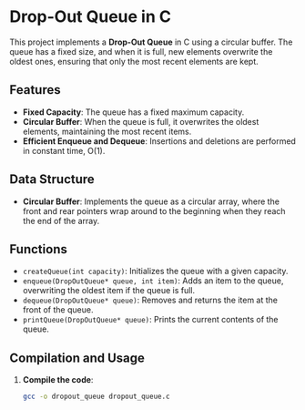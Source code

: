 # Drop-Out Queue in C

This project implements a **Drop-Out Queue** in C using a circular buffer. The queue has a fixed size, and when it is full, new elements overwrite the oldest ones, ensuring that only the most recent elements are kept.

## Features

- **Fixed Capacity**: The queue has a fixed maximum capacity.
- **Circular Buffer**: When the queue is full, it overwrites the oldest elements, maintaining the most recent items.
- **Efficient Enqueue and Dequeue**: Insertions and deletions are performed in constant time, O(1).

## Data Structure

- **Circular Buffer**: Implements the queue as a circular array, where the front and rear pointers wrap around to the beginning when they reach the end of the array.

## Functions

- `createQueue(int capacity)`: Initializes the queue with a given capacity.
- `enqueue(DropOutQueue* queue, int item)`: Adds an item to the queue, overwriting the oldest item if the queue is full.
- `dequeue(DropOutQueue* queue)`: Removes and returns the item at the front of the queue.
- `printQueue(DropOutQueue* queue)`: Prints the current contents of the queue.

## Compilation and Usage

1. **Compile the code**:
   ```bash
   gcc -o dropout_queue dropout_queue.c
